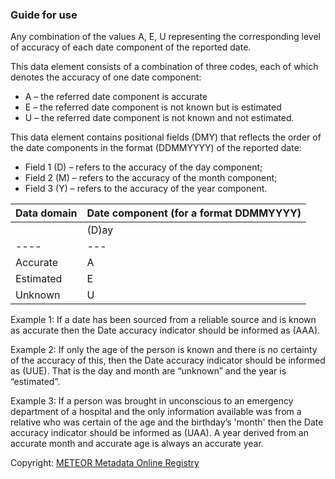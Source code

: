 ### Guide for use
Any combination of the values A, E, U representing the corresponding level of accuracy of each date component of the reported date.

This data element consists of a combination of three codes, each of which denotes the accuracy of one date component:

- A – the referred date component is accurate
- E – the referred date component is not known but is estimated
- U – the referred date component is not known and not estimated.

This data element contains positional fields (DMY) that reflects the order of the date components in the format (DDMMYYYY) of the reported date:
- Field 1 (D) – refers to the accuracy of the day component;
- Field 2 (M) – refers to the accuracy of the month component;
- Field 3 (Y) – refers to the accuracy of the year component.

| Data domain | Date component (for a format DDMMYYYY) |
| ------- | ------ |
|            | (D)ay | (M)onth | (Y)ear  |
| ---- | --- | --- | --- |
| Accurate   | A | A | A | 
| Estimated  | E | E | E | 
| Unknown    | U | U | U | 

Example 1: If a date has been sourced from a reliable source and is known as accurate then the Date accuracy indicator should be informed as (AAA).

Example 2: If only the age of the person is known and there is no certainty of the accuracy of this, then the Date accuracy indicator should be informed as (UUE). That is the day and month are “unknown” and the year is “estimated”.

Example 3: If a person was brought in unconscious to an emergency department of a hospital and the only information available was from a relative who was certain of the age and the birthday’s 'month' then the Date accuracy indicator should be informed as (UAA). A year derived from an accurate month and accurate age is always an accurate year.

Copyright: [METEOR Metadata Online Registry](https://meteor.aihw.gov.au/content/294429)